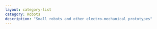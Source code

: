 ```yaml
---
layout: category-list
category: Robots
description: "Small robots and other electro-mechanical prototypes"
---
```

